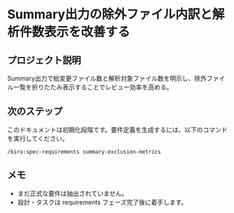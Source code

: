 # Summary出力の除外ファイル内訳と解析件数表示を改善する

## プロジェクト説明
Summary出力で総変更ファイル数と解析対象ファイル数を明示し、除外ファイル一覧を折りたたみ表示することでレビュー効率を高める。

## 次のステップ
このドキュメントは初期化段階です。要件定義を生成するには、以下のコマンドを実行してください。

```
/kiro:spec-requirements summary-exclusion-metrics
```

## メモ
- まだ正式な要件は抽出されていません。
- 設計・タスクは requirements フェーズ完了後に着手します。
